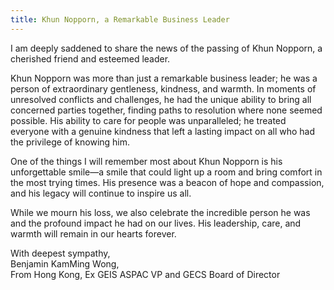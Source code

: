 ```yaml
---
title: Khun Nopporn, a Remarkable Business Leader
---
```



I am deeply saddened to share the news of the passing of Khun Nopporn, a cherished friend and esteemed leader.

Khun Nopporn was more than just a remarkable business leader; he was a person of extraordinary gentleness, kindness, and warmth. In moments of unresolved conflicts and challenges, he had the unique ability to bring all concerned parties together, finding paths to resolution where none seemed possible. His ability to care for people was unparalleled; he treated everyone with a genuine kindness that left a lasting impact on all who had the privilege of knowing him.

One of the things I will remember most about Khun Nopporn is his unforgettable smile—a smile that could light up a room and bring comfort in the most trying times. His presence was a beacon of hope and compassion, and his legacy will continue to inspire us all.

While we mourn his loss, we also celebrate the incredible person he was and the profound impact he had on our lives. His leadership, care, and warmth will remain in our hearts forever.

With deepest sympathy,  
Benjamin KamMing Wong,  
From Hong Kong, Ex GEIS ASPAC VP and GECS Board of Director

